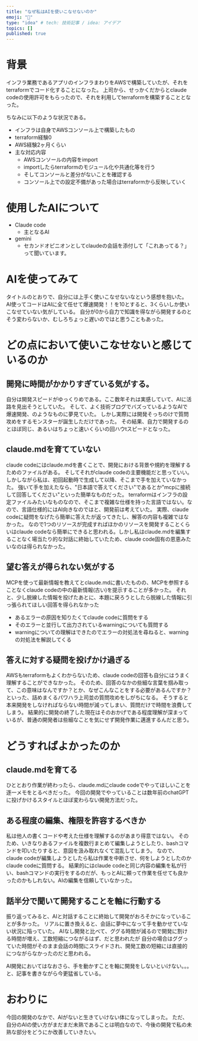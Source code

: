 ```yaml
---
title: "なぜ私はAIを使いこなせないのか"
emoji: "🤦"
type: "idea" # tech: 技術記事 / idea: アイデア
topics: []
published: true
---
```


# 背景
インフラ業務であるアプリのインフラまわりをAWSで構築していたが、それをterraformでコード化することになった。
上司から、せっかくだからとclaude codeの使用許可をもらったので、それを利用してterraformを構築することとなった。

ちなみに以下のような状況である。
- インフラは自身でAWSコンソール上で構築したもの
- terraform経験0
- AWS経験2ヶ月くらい
- 主な対応内容
    - AWSコンソールの内容をimport
    - importしたらterraformのモジュール化や共通化等を行う
    - そしてコンソールと差分がないことを確認する
    - コンソール上での設定不備があった場合はterraformから反映していく

# 使用したAIについて
- Claude code
    - 主となるAI
- gemini
    - セカンドオピニオンとしてclaudeの会話を添付して「これあってる？」って聞いています。

# AIを使ってみて
タイトルのとおりで、自分には上手く使いこなせないなという感想を抱いた。
AI使ってコードはAIに全て任せて爆速開発！！を10とすると、3くらいしか使いこなせていない気がしている。
自分が0から自力で知識を得ながら開発するのとそう変わらないか、むしろちょっと遅いのではと思うこともあった。

# どの点において使いこなせないと感じているのか
## 開発に時間がかかりすぎている気がする。
自分は開発スピードがゆっくりめである。ここ数年それは実感していて、AIに活路を見出そうとしていた。
そして、よく技術ブログでバズっているようなAIで爆速開発、のようなものに夢見ていた。
しかし実際には開発そっちのけで質問攻めをするモンスターが誕生しただけであった。
その結果、自力で開発するのとほぼ同じ、あるいはちょっと速いくらいの回ハウtスピードとなった。

## claude.mdを育てていない
claude codeにはclaude.mdを書くことで、開発における背景や規約を理解するためのファイルがある。
そしてそれがclaude codeの主要機能だと思っていい。しかしながら私は、初回起動時で生成して以降、そこまで手を加えていなかった。
強いて手を加えたなら、"日本語で答えてください"であるとか"mcpに接続して回答してください"といった簡単なものだった。
terraformはインフラの設定ファイルみたいなものなので、そこまで複雑な仕様を持った言語ではない。なので、言語仕様的にはAI向きなのではと、開発前は考えていた。
実際、claude codeに疑問をなげたら簡単に答えたが返ってきたし、解答の内容も複雑ではなかった。
なので1つのリソースが完成すればほかのリソースを開発することくらいはclaude codeなら簡単にできると思われる。しかし私はclaude.mdを編集することなく場当たり的な対話に終始していたため、claude code固有の恩恵みたいなのは得られなかった。

## 望む答えが得られない気がする
MCPを使って最新情報を教えてとclaude.mdに書いたものの、MCPを参照することなくclaude codeの中の最新情報(古い)を提示することが多かった。
それと、少し脱線した情報を投げたあとに、本題に戻ろうとしたら脱線した情報に引っ張られてほしい回答を得られなかった
- あるエラーの原因を知りたくてclaude codeに質問をする
- そのエラーと並行して出力されているwarningについても質問する
- warningについての理解はできたのでエラーの対処法を尋ねると、warningの対処法を解説してくる

## 答えに対する疑問を投げかけ過ぎる
AWSもterraformもよくわからないため、claude codeの回答も自分にはうまく理解することができなかった。
そのため、回答のなかの些細な言葉を掴み取って、この意味はなんですか？とか、なぜこんなことをする必要があるんですか？といった、詰めまくるパワハラ上司並の質問攻めをしがちになる。
そうすると本来開発をしなければならない時間が減ってしまい、質問だけで時間を浪費してしまう。
結果的に開発の終了した現在はそのおかげである程度理解が深まっているが、普通の開発者は些細なことを気にせず開発作業に邁進するんだと思う。

# どうすればよかったのか
## claude.mdを育てる
ひととおり作業が終わったら、claude.mdにclaude codeでやってほしいことを逐一メモをとるべきだった。
今回の開発でやっていることは数年前のchatGPTに投げかけるスタイルとほぼ変わらない開発方法だった。

## ある程度の編集、権限を許容するべきか
私は他人の書くコードや考えた仕様を理解するのがあまり得意ではない。
そのため、いきなりあるファイルを複数行まとめて編集しようとしたり、bashコマンドを叩いたりすると、意図を汲み取れなくて混乱してしまう。
なので、claude codeが編集しようとしたら私は作業を中断させ、何をしようとしたのかclaude codeに質問する。
結果的にはclaude codeと同じ内容の編集を私が行い、bashコマンドの実行をするのだが、もっとAIに頼って作業を任せても良かったのかもしれない。AIの編集を信頼していなかった。

## 話半分で聞いて開発することを軸に行動する
振り返ってみると、AIと対話することに終始して開発がおろそかになっていることが多かった。
リアルに置き換えると、会話に夢中になって手を動かせていない状況に陥っていた。
AIなし開発と比べて、ググる時間が減るので開発に割ける時間が増え、工数短縮につながるはず、だと思われたが
自分の場合はググっていた時間がそのまま会話の時間にスライドされ、開発工数の短縮には直接的につながらなかったのだと思われる。

AI開発においてはなおさら、手を動かすことを軸に開発をしないといけない。。。と、記事を書きながら今更猛省している。

# おわりに
今回の開発のなかで、AIがないと生きていけない体になってしまった。
ただ、自分のAIの使い方がまだまだ未熟であることは明白なので、今後の開発で私の未熟な部分をどうにか改善していきたい。